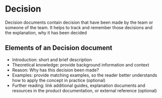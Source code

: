 # Decision

Decision documents contain decision that have been made by the team or someone of the team.
It helps to track and remember those decisions and the explanation, why it has been decided

## Elements of an Decision document

- Introduction: short and brief description
- Theoretical knowledge: provide background information and context
- Reason: Why has this decision been made?
- Examples: provide matching examples, so the reader better understands how to apply the concept in practice (optional)
- Further reading: link additional guides, explanation documents and resources in the product documentation, or external reference (optional)
